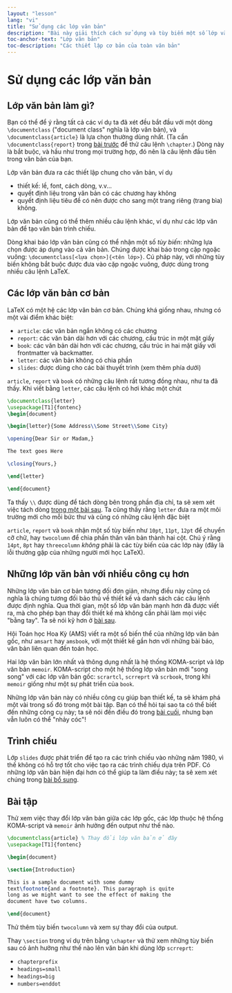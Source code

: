 ```yaml
---
layout: "lesson"
lang: "vi"
title: "Sử dụng các lớp văn bản"
description: "Bài này giải thích cách sử dụng và tùy biến một số lớp văn bản thông dụng trong việc thiết kế văn bản."
toc-anchor-text: "Lớp văn bản"
toc-description: "Các thiết lập cơ bản của toàn văn bản"
---
```


# Sử dụng các lớp văn bản

## Lớp văn bản làm gì?

Bạn có thể để ý rằng tất cả các ví dụ ta đã xét đều bắt đầu với một dòng
`\documentclass` ("document class" nghĩa là lớp văn bản), và
`\documentclass{article}` là lựa chọn thường dùng nhất. (Ta cần
`\documentclass{report}` trong [bài trước](lesson-04) để thử câu lệnh
`\chapter`.) Dòng này là bắt buộc, và hầu như trong mọi trường hợp, đó nên là
câu lệnh đầu tiên trong văn bản của bạn.

Lớp văn bản đưa ra các thiết lập chung cho văn bản, ví dụ

- thiết kế: lề, font, cách dòng, v.v...
- quyết định liệu trong văn bản có các chương hay không
- quyết định liệu tiêu đề có nên được cho sang một trang riêng (trang bìa)
  không.

Lớp văn bản cũng có thể thêm nhiều câu lệnh khác, ví dụ như các lớp văn bản để
tạo văn bản trình chiếu.

Dòng khai báo lớp văn bản cũng có thể nhận một số _tùy biến_: những lựa chọn
được áp dụng vào cả văn bản. Chúng được khai báo trong cặp ngoặc vuông:
`\documentclass[<lựa chọn>]{<tên lớp>}`. Cú pháp này, với những tùy biến không
bắt buộc được đưa vào cặp ngoặc vuông, được dùng trong nhiều câu lệnh LaTeX.

## Các lớp văn bản cơ bản

LaTeX có một hệ các lớp văn bản cơ bản. Chúng khá giống nhau, nhưng có một vài
điểm khác biệt:

- `article`: các văn bản ngắn không có các chương
- `report`: các văn bản dài hơn với các chương, cấu trúc in một mặt giấy
- `book`: các văn bản dài hơn với các chương, cấu trúc in hai mặt giấy với
  frontmatter và backmatter.
- `letter`: các văn bản không có chia phần
- `slides`: được dùng cho các bài thuyết trình (xem thêm phía dưới)

`article`, `report` và `book` có những câu lệnh rất tương đồng nhau, như ta đã
thấy. Khi viết bằng `letter`, các câu lệnh có hơi khác một chút

```latex
\documentclass{letter}
\usepackage[T1]{fontenc}
\begin{document}

\begin{letter}{Some Address\\Some Street\\Some City}

\opening{Dear Sir or Madam,}

The text goes Here

\closing{Yours,}

\end{letter}

\end{document}
```

Ta thấy `\\` được dùng để tách dòng bên trong phần địa chỉ, ta sẽ xem xét việc
tách dòng [trong một bài sau](lesson-11). Ta cũng thấy rằng `letter` đưa ra một
môi trường mới cho mỗi bức thư và cũng có những câu lệnh đặc biệt

`article`, `report` và `book` nhận một số tùy biến như `10pt`, `11pt`, `12pt` để
chuyển cỡ chữ, hay `twocolumn` để chia phần thân văn bản thành hai cột. Chú ý
rằng `14pt`, `8pt` hay `threecolumn` *không* phải là các tùy biến của các lớp
này (đây là lỗi thường gặp của những người mới học LaTeX).

## Những lớp văn bản với nhiều công cụ hơn

Những lớp văn bản cơ bản tương đối đơn giản, nhưng điều này cũng có nghĩa là
chúng tương đối bảo thủ về thiết kế và danh sách các câu lệnh được định nghĩa.
Qua thời gian, một số lớp văn bản mạnh hơn đã được viết ra, mà cho phép bạn
thay đổi thiết kế mà không cần phải làm mọi việc "bằng tay". Ta sẽ nói kỹ hơn
ở [bài sau](lesson-11).

Hội Toán học Hoa Kỳ (AMS) viết ra một số biến thể của những lớp văn bản gốc, như
`amsart` hay `amsbook`, với một thiết kế gần hơn với những bài báo, văn bản liên
quan đến toán học.

Hai lớp văn bản lớn nhất và thông dụng nhất là hệ thống KOMA-script và lớp văn
bản `memoir`. KOMA-script cho một hệ thống lớp văn bản mới "song song" với các
lớp văn bản gốc: `scrartcl`, `scrreprt` và `scrbook`, trong khi `memoir` giống
như một sự phát triển của `book`.

Những lớp văn bản này có nhiều công cụ giúp bạn thiết kế, ta sẽ khám phá một vài
trong số đó trong một bài tập. Bạn có thể hỏi tại sao ta có thể biết đến những
công cụ này; ta sẽ nói đến điều đó trong [bài cuối](lesson-16), nhưng bạn vẫn
luôn có thể "nhảy cóc"!

## Trình chiếu

Lớp `slides` được phát triển để tạo ra các trình chiếu vào những năm 1980, vì
thế không có hỗ trợ tốt cho việc tạo ra các trình chiếu dựa trên PDF. Có những
lớp văn bản hiện đại hơn có thể giúp ta làm điều này; ta sẽ xem xét chúng trong
[bài bổ sung](more-05).

## Bài tập

Thử xem việc thay đổi lớp văn bản giữa các lớp gốc, các lớp thuộc hệ thống
KOMA-script và `memoir` ảnh hưởng đến output như thế nào.

```latex
\documentclass{article} % Thay đổi lớp văn bản ở đây
\usepackage[T1]{fontenc}

\begin{document}

\section{Introduction}

This is a sample document with some dummy
text\footnote{and a footnote}. This paragraph is quite
long as we might want to see the effect of making the
document have two columns.

\end{document}
```

Thử thêm tùy biến `twocolumn` và xem sự thay đổi của output.

Thay `\section` trong ví dụ trên bằng `\chapter` và thử xem những tùy biến sau
có ảnh hưởng như thế nào lên văn bản khi dùng lớp `scrreprt`:

- `chapterprefix`
- `headings=small`
- `headings=big`
- `numbers=enddot`
